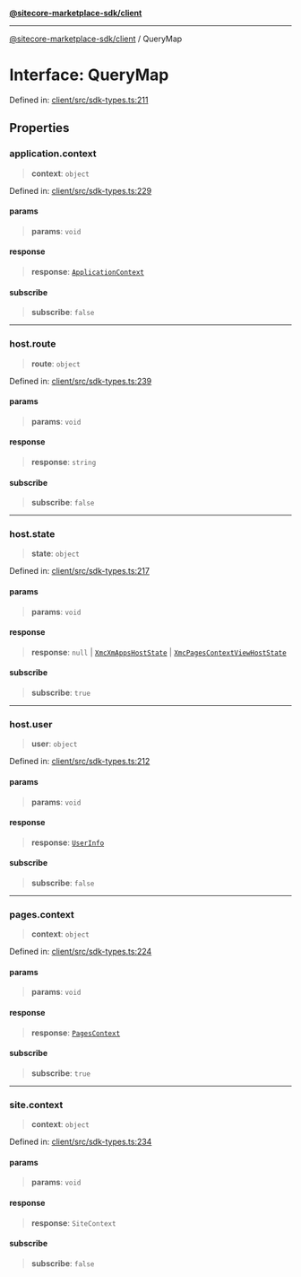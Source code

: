 [**@sitecore-marketplace-sdk/client**](../README.md)

***

[@sitecore-marketplace-sdk/client](../README.md) / QueryMap

# Interface: QueryMap

Defined in: [client/src/sdk-types.ts:211](https://github.com/Sitecore/marketplace-sdk/blob/e3ec55ede335ad59ac5875d32f0d68c50e7bc899/packages/client/src/sdk-types.ts#L211)

## Properties

### application.context

> **context**: `object`

Defined in: [client/src/sdk-types.ts:229](https://github.com/Sitecore/marketplace-sdk/blob/e3ec55ede335ad59ac5875d32f0d68c50e7bc899/packages/client/src/sdk-types.ts#L229)

#### params

> **params**: `void`

#### response

> **response**: [`ApplicationContext`](ApplicationContext.md)

#### subscribe

> **subscribe**: `false`

***

### host.route

> **route**: `object`

Defined in: [client/src/sdk-types.ts:239](https://github.com/Sitecore/marketplace-sdk/blob/e3ec55ede335ad59ac5875d32f0d68c50e7bc899/packages/client/src/sdk-types.ts#L239)

#### params

> **params**: `void`

#### response

> **response**: `string`

#### subscribe

> **subscribe**: `false`

***

### host.state

> **state**: `object`

Defined in: [client/src/sdk-types.ts:217](https://github.com/Sitecore/marketplace-sdk/blob/e3ec55ede335ad59ac5875d32f0d68c50e7bc899/packages/client/src/sdk-types.ts#L217)

#### params

> **params**: `void`

#### response

> **response**: `null` \| [`XmcXmAppsHostState`](XmcXmAppsHostState.md) \| [`XmcPagesContextViewHostState`](XmcPagesContextViewHostState.md)

#### subscribe

> **subscribe**: `true`

***

### host.user

> **user**: `object`

Defined in: [client/src/sdk-types.ts:212](https://github.com/Sitecore/marketplace-sdk/blob/e3ec55ede335ad59ac5875d32f0d68c50e7bc899/packages/client/src/sdk-types.ts#L212)

#### params

> **params**: `void`

#### response

> **response**: [`UserInfo`](UserInfo.md)

#### subscribe

> **subscribe**: `false`

***

### pages.context

> **context**: `object`

Defined in: [client/src/sdk-types.ts:224](https://github.com/Sitecore/marketplace-sdk/blob/e3ec55ede335ad59ac5875d32f0d68c50e7bc899/packages/client/src/sdk-types.ts#L224)

#### params

> **params**: `void`

#### response

> **response**: [`PagesContext`](PagesContext.md)

#### subscribe

> **subscribe**: `true`

***

### site.context

> **context**: `object`

Defined in: [client/src/sdk-types.ts:234](https://github.com/Sitecore/marketplace-sdk/blob/e3ec55ede335ad59ac5875d32f0d68c50e7bc899/packages/client/src/sdk-types.ts#L234)

#### params

> **params**: `void`

#### response

> **response**: `SiteContext`

#### subscribe

> **subscribe**: `false`
